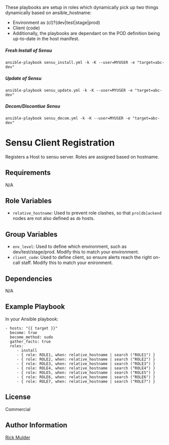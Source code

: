 These playbooks are setup in roles which dynamically pick up two things dynamically based on ansible_hostname:
* Environment as (cl)?(dev|test|stage|prod)
* Client (code)
* Additionally, the playbooks are dependant on the POD definition being up-to-date in the host manifest.

##### Fresh Install of Sensu
`ansible-playbook sensu_install.yml -k -K --user=MYUSER -e "target=abc-dev"`

##### Update of Sensu
`ansible-playbook sensu_update.yml -k -K --user=MYUSER -e "target=abc-dev"`

##### Decom/Discontiue Sensu
`ansible-playbook sensu_decom.yml -k -K --user=MYUSER -e "target=abc-dev"`

Sensu Client Registration
=========

Registers a Host to sensu server. Roles are assigned based on hostname.

Requirements
------------

N/A

Role Variables
--------------

  - `relative_hostname`: Used to prevent role clashes, so that `pro[db]ackend` nodes are not also defined as `db` hosts.

Group Variables
------------

  - `env_level`: Used to define which environment, such as dev/test/stage/prod.  Modify this to match your environment.
  - `client_code`: Used to define client, so ensure alerts reach the right on-call staff.  Modify this to match your enironment.

Dependencies
------------

N/A

Example Playbook
----------------

In your Ansible playbook:

    - hosts: "{{ target }}"
      become: true
      become_method: sudo
      gather_facts: true
      roles:
         - install
         - { role: ROLE1, when: relative_hostname | search ("ROLE1") }
         - { role: ROLE2, when: relative_hostname | search ("ROLE2") }
         - { role: ROLE3, when: relative_hostname | search ("ROLE3") }
         - { role: ROLE4, when: relative_hostname | search ("ROLE4") }
         - { role: ROLE5, when: relative_hostname | search ("ROLE5") }
         - { role: ROLE6, when: relative_hostname | search ("ROLE6") }
         - { role: ROLE7, when: relative_hostname | search ("ROLE7") }

License
-------

Commercial

Author Information
------------------

[Rick Mulder](https://github.com/rickymulder/ansible)
